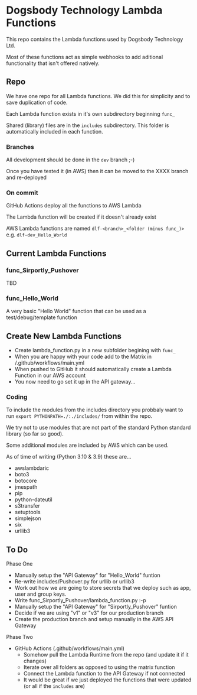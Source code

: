 # Dogsbody Technology Lambda Functions
This repo contains the Lambda functions used by Dogsbody Technology Ltd. 

Most of these functions act as simple webhooks to add aditional functionality that isn't offered natively.


## Repo
We have one repo for all Lambda functions. We did this for simplicity and to save duplication of code.

Each Lambda function exists in it's own subdirectory beginning `func_`

Shared (library) files are in the `includes` subdirectory. This folder is automatically included in each function.

### Branches
All development should be done in the `dev` branch ;-)

Once you have tested it (in AWS) then it can be moved to the XXXX branch and re-deployed

### On commit
GitHub Actions deploy all the functions to AWS Lambda

The Lambda function will be created if it doesn't already exist

AWS Lambda functions are named `dlf-<branch>_<folder (minus func_)>` e.g. `dlf-dev_Hello_World`


## Current Lambda Functions

### func_Sirportly_Pushover
TBD

### func_Hello_World
A very basic "Hello World" function that can be used as a test/debug/template function


## Create New Lambda Functions
- Create lambda_function.py in a new subfolder begining with `func_`
- When you are happy with your code add to the Matrix in /.github/workflows/main.yml
- When pushed to GitHub it should automatically create a Lambda Function in our AWS account
- You now need to go set it up in the API gateway...

### Coding
To include the modules from the includes directory you probbaly want to run `export PYTHONPATH=./:./includes/` from within the repo.

We try not to use modules that are not part of the standard Python standard library (so far so good).

Some additional modules are included by AWS which can be used.

As of time of writing (Python 3.10 & 3.9) these are...
- awslambdaric
- boto3
- botocore
- jmespath
- pip
- python-dateutil
- s3transfer
- setuptools
- simplejson
- six
- urllib3


## To Do
Phase One
- Manually setup the "API Gateway" for "Hello_World" funtion
- Re-write includes/Pushover.py for urllib or urllib3
- Work out how we are going to store secrets that we deploy such as app, user and group keys.
- Write func_Sirportly_Pushover/lambda_function.py :-p
- Manually setup the "API Gateway" for "Sirportly_Pushover" funtion
- Decide if we are using "v1" or "v3" for our production branch
- Create the production branch and setup manually in the AWS API Gateway

Phase Two
- GitHub Actions (.github/workflows/main.yml)
  - Somehow pull the Lambda Runtime from the repo (and update it if it changes)
  - Iterate over all folders as opposed to using the matrix function
  - Connect the Lambda function to the API Gateway if not connected
  - It would be great if we just deployed the functions that were updated (or all if the `includes` are)

